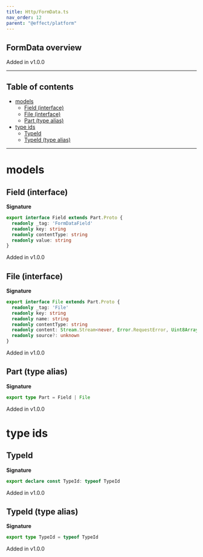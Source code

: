 ```yaml
---
title: Http/FormData.ts
nav_order: 12
parent: "@effect/platform"
---
```


## FormData overview

Added in v1.0.0

---

<h2 class="text-delta">Table of contents</h2>

- [models](#models)
  - [Field (interface)](#field-interface)
  - [File (interface)](#file-interface)
  - [Part (type alias)](#part-type-alias)
- [type ids](#type-ids)
  - [TypeId](#typeid)
  - [TypeId (type alias)](#typeid-type-alias)

---

# models

## Field (interface)

**Signature**

```ts
export interface Field extends Part.Proto {
  readonly _tag: 'FormDataField'
  readonly key: string
  readonly contentType: string
  readonly value: string
}
```

Added in v1.0.0

## File (interface)

**Signature**

```ts
export interface File extends Part.Proto {
  readonly _tag: 'File'
  readonly key: string
  readonly name: string
  readonly contentType: string
  readonly content: Stream.Stream<never, Error.RequestError, Uint8Array>
  readonly source?: unknown
}
```

Added in v1.0.0

## Part (type alias)

**Signature**

```ts
export type Part = Field | File
```

Added in v1.0.0

# type ids

## TypeId

**Signature**

```ts
export declare const TypeId: typeof TypeId
```

Added in v1.0.0

## TypeId (type alias)

**Signature**

```ts
export type TypeId = typeof TypeId
```

Added in v1.0.0
